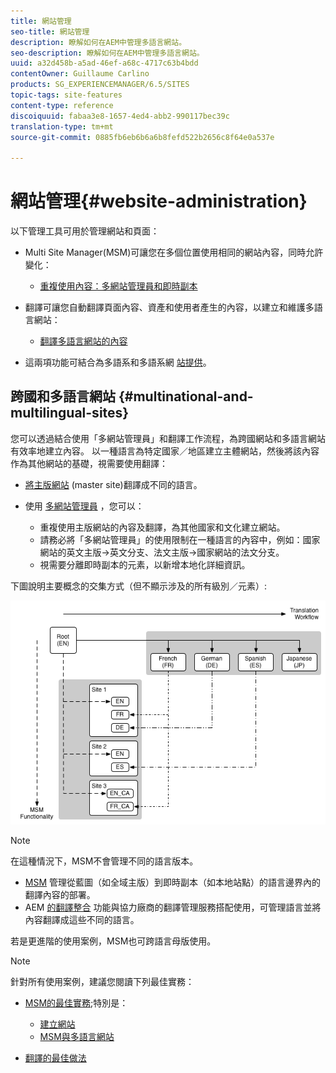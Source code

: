 ```yaml
---
title: 網站管理
seo-title: 網站管理
description: 瞭解如何在AEM中管理多語言網站。
seo-description: 瞭解如何在AEM中管理多語言網站。
uuid: a32d458b-a5ad-46ef-a68c-4717c63b4bdd
contentOwner: Guillaume Carlino
products: SG_EXPERIENCEMANAGER/6.5/SITES
topic-tags: site-features
content-type: reference
discoiquuid: fabaa3e8-1657-4ed4-abb2-990117bec39c
translation-type: tm+mt
source-git-commit: 0885fb6eb6b6a6b8fefd522b2656c8f64e0a537e

---
```



# 網站管理{#website-administration}

以下管理工具可用於管理網站和頁面：

* Multi Site Manager(MSM)可讓您在多個位置使用相同的網站內容，同時允許變化：

   * [重複使用內容：多網站管理員和即時副本](/help/sites-administering/msm.md)

* 翻譯可讓您自動翻譯頁面內容、資產和使用者產生的內容，以建立和維護多語言網站：

   * [翻譯多語言網站的內容](/help/sites-administering/translation.md)

* 這兩項功能可結合為多語系和多語系網 [站提供](#multinational-and-multilingual-sites)。

## 跨國和多語言網站 {#multinational-and-multilingual-sites}

您可以透過結合使用「多網站管理員」和翻譯工作流程，為跨國網站和多語言網站有效率地建立內容。 以一種語言為特定國家／地區建立主體網站，然後將該內容作為其他網站的基礎，視需要使用翻譯：

* [將主版網站](/help/sites-administering/translation.md) (master site)翻譯成不同的語言。

* 使用 [多網站管理員](/help/sites-administering/msm.md) ，您可以：

   * 重複使用主版網站的內容及翻譯，為其他國家和文化建立網站。
   * 請務必將「多網站管理員」的使用限制在一種語言的內容中，例如：國家網站的英文主版->英文分支、法文主版->國家網站的法文分支。
   * 視需要分離即時副本的元素，以新增本地化詳細資訊。

下圖說明主要概念的交集方式（但不顯示涉及的所有級別／元素）:

![chlimage_1-71](assets/chlimage_1-71a.png)

>[!NOTE]
>
>在這種情況下，MSM不會管理不同的語言版本。
>
>* [MSM](/help/sites-administering/msm.md) 管理從藍圖（如全域主版）到即時副本（如本地站點）的語言邊界內的翻譯內容的部署。
>* AEM [的翻譯整合](/help/sites-administering/translation.md) 功能與協力廠商的翻譯管理服務搭配使用，可管理語言並將內容翻譯成這些不同的語言。
>
>
若是更進階的使用案例，MSM也可跨語言母版使用。

>[!NOTE]
>
>針對所有使用案例，建議您閱讀下列最佳實務：
>
>* [MSM的最佳實務](/help/sites-administering/msm-best-practices.md);特別是：
>
>   * [建立網站](/help/sites-administering/msm-best-practices.md#create-site)
>   * [MSM與多語言網站](/help/sites-administering/msm-best-practices.md#msm-and-multilingual-websites)
>
>* [翻譯的最佳做法](/help/sites-administering/tc-bp.md)
